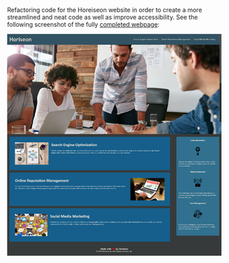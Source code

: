 Refactoring code for the Horeiseon website in order to create a more streamlined and neat code as well as improve accessibility. 
See the following screenshot of the fully [completed webpage](https://beachybeach.github.io/refactor-fun/): 

<img src="./assets/images/screenshot.png" width="500" />